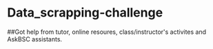 # Data_scrapping-challenge

##Got help from tutor, online resoures, class/instructor's activites and AskBSC assistants. 
